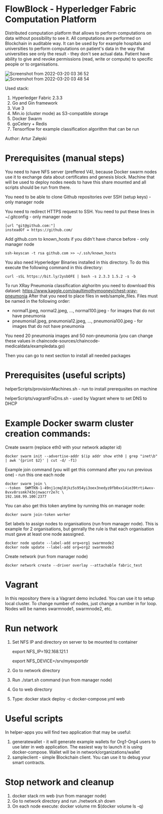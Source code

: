 # FlowBlock - Hyperledger Fabric Computation Platform

Distributed computation platform that allows to perform computations on data without possibility to see it. All computations are performed on Blockchain in auditable way. It can be used by for example hospitals and universities to perform computations on patient's data in the way that universities see only the result - they don't see actual data. Patient have ability to give and revoke permissions (read, write or compute) to specific people or to organisations.

![Screenshot from 2022-03-20 03 36 52](https://user-images.githubusercontent.com/3458010/159145913-76537dad-026b-4f1a-866f-d31fc437fd0a.png)
![Screenshot from 2022-03-20 03 48 54](https://user-images.githubusercontent.com/3458010/159145919-768d4e62-c96f-4797-bd93-4edba7c7dcad.png)

Used stack:
1. Hyperledger Fabric 2.3.3
2. Go and Gin framework
3. Vue 3
4. Min.io (cluster mode) as S3-compatible storage
5. Docker Swarm
6. goCelery + Redis
7. Tensorflow for example classification algorithm that can be run

Author: Artur Załęski

# Prerequisites (manual steps)

You need to have NFS server (preffered V4), because Docker swarm nodes use it to exchange data about certificates and genesis block. Machine that will be used to deploy nodes needs to have this share mounted and all scripts should be run from there.

You need to be able to clone Github repositories over SSH (setup keys) - only manager node

You need to redirect HTTPS request to SSH. You need to put these lines in ~/.gitconfig - only manager node

    [url "git@github.com:"]
    insteadOf = https://github.com/

Add github.com to known_hosts if you didn't have chance before - only manager node

    ssh-keyscan -t rsa github.com >> ~/.ssh/known_hosts

You also need Hyperledger Binaries installed in this directory. To do this execute the following command in this directory:

    curl -sSL https://bit.ly/2ysbOFE | bash -s 2.3.3 1.5.2 -s -b
    
To run XRay Pneumonia classification alghoritm you need to download this dataset: https://www.kaggle.com/paultimothymooney/chest-xray-pneumonia
After that you need to place files in web/sample_files. Files must be named in the following order:
- normal1.jpeg, normal2.jpeg, ..., normal100.jpeg - for images that do not have pneumonia
- pneumonia1.jpeg, pneumonia12.jpeg, ..., pneumonia100.jpeg - for images that do not have pneumonia    

You need 20 pneumonia images and 50 non-pneumonia (you can change these values in chaincode-sources/chaincode-medicaldata/exampledata.go)

Then you can go to next section to install all needed packages

# Prerequisites (useful scripts)

helperScripts/provisionMachines.sh - run to install prerequsites on machine

helperScripts/vagrantFixDns.sh - used by Vagrant where to set DNS to DHCP

# Example Docker swarm cluster creation commands:

Create swarm (replace eth0 with your network adapter id)

    docker swarm init --advertise-addr $(ip addr show eth0 | grep "inet\b" | awk '{print $2}' | cut -d/ -f1)

Example join command (you will get this command after you run previous one) - run this one each node

    docker swarm join \
    --token  SWMTKN-1-49nj1cmql0jkz5s954yi3oex3nedyz0fb0xx14ie39trti4wxv-8vxv8rssmk743ojnwacrr2e7c \
    192.168.99.100:2377

You can also get this token anytime by running this on manager node:

    docker swarm join-token worker

Set labels to assign nodes to organisations (run from manager node). This is example for 2 organisations, but genrally the rule is that each organisation must gave at least one node aassigned.

    docker node update --label-add org=org1 swarmnode2
    docker node update --label-add org=org2 swarmnode3

Create network (run from manager node)

    docker network create --driver overlay --attachable fabric_test

# Vagrant
In this repository there is a Vagrant demo included. You can use it to setup local cluster. To change number of nodes, just change a number in for loop. Nodes will be names swarmnode1, swarmnode2, etc.

# Run network

1. Set NFS IP and directory on server to be mounted to container

    export NFS_IP=192.168.121.1

    export NFS_DEVICE=/srv/myexportdir

2. Go to network directory
3. Run ./start.sh command (run from manager node)
4. Go to web directory
5. Type: docker stack deploy -c docker-compose.yml web

# Useful scripts

In helper-apps you will find two application that may be useful:

1. generatewallet - it will generate example wallets for Org1-Org4 users to use later in web application. The easiest way to launch it is using docker-compose. Wallet will be in network/organizations/wallet
2. sampleclient - simple Blockchain client. You can use it to debug your smart contracts.

# Stop network and cleanup

1. docker stack rm web (run from manager node)
2. Go to network directory and run ./network.sh down
3. On each node execute: docker volume rm $(docker volume ls -q)
